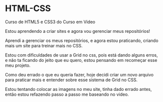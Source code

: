 # HTML-CSS
 Curso de HTML5 e CSS3 do Curso em Video

Estou aprendendo a criar sites e agora vou gerenciar meus repositórios!

Aprendi a gerenciar os meus repositórios, e agora estou praticando, criando mais um site para treinar mais no CSS.

Estou com dificuldades de usar a Grid no css, pois está dando alguns erros, e não ta ficando do jeito que eu quero, estou pensando em recomeçar esse meu projeto.

Como deu errado o que eu queria fazer, hoje decidi criar um novo arquivo para praticar mais e entender sobre esse sistema de Grid no CSS. 

Estou tentando colocar as imagens no meu site, tinha dado errado antes, então estou refazendo passo a passo me baseando no video.
